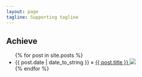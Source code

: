```yaml
---
layout: page
tagline: Supporting tagline
---
```

<section class="Achieve">
  <h2>Achieve</h2>
</section>

<p>
<ul class="posts">
  {% for post in site.posts %}
    <li><span>
     {{ post.date | date_to_string }}</span> &raquo;
       <a href="{{ BASE_PATH }}{{ post.url }}">{{ post.title }}
      <img src="{{ post.image }}" />
      </a> 
   </li>
  {% endfor %}
</ul>
 
</p>
